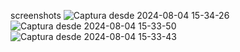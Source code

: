 screenshots
![Captura desde 2024-08-04 15-34-26](https://github.com/user-attachments/assets/85b8e4fa-0b70-49db-98bb-1bbba7777ac1)
![Captura desde 2024-08-04 15-33-50](https://github.com/user-attachments/assets/10fe3ae8-a5d6-4884-80a8-5ac69cf81d6d)
![Captura desde 2024-08-04 15-33-43](https://github.com/user-attachments/assets/5f421c02-7792-4ce6-a6e1-36cb6c0274e2)

